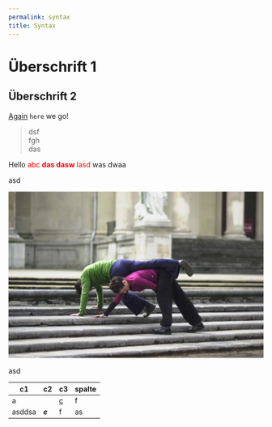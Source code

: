 ```yaml
---
permalink: syntax
title: Syntax
---
```

# Überschrift 1

## Überschrift 2

[Again](#unten) `here` we go!

> dsf\
> fgh\
> das



Hello <span style="color: red;">abc **das dasw** lasd</span> was dwaa

asd

![](/assets/uploads/dsc_1901_klein.jpg)

asd



<a id="unten"></a>

| c1     | c2      | c3                      | spalte |
| ------ | ------- | ----------------------- | ------ |
| a      |         | [c](https://google.com) | f      |
| asddsa | ***e*** | f                       | as     |